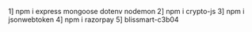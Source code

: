 1] npm i express mongoose dotenv nodemon
2] npm i crypto-js
3] npm i jsonwebtoken
4] npm i razorpay
5] blissmart-c3b04